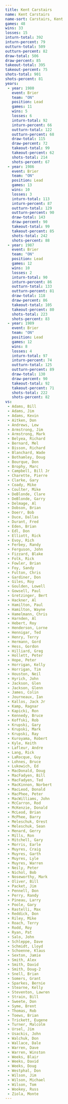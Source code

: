 ```yaml
---
title: Kent Carstairs
name: Kent Carstairs
name-sort: Carstairs, Kent
games: 48
wins: 33
losses: 15
inturn-total: 392
inturn-percent: 79
outturn-total: 509
outturn-percent: 82
draw-total: 506
draw-percent: 85
takeout-total: 395
takeout-percent: 75
shots-total: 901
shots-percent: 81
years:
 - year: 1980
   event: Brier
   team: "ON"
   position: Lead
   games: 11
   wins: 5
   losses: 6
   inturn-total: 92
   inturn-percent: 66
   outturn-total: 122
   outturn-percent: 68
   draw-total: 115
   draw-percent: 72
   takeout-total: 99
   takeout-percent: 62
   shots-total: 214
   shots-percent: 67
 - year: 1986
   event: Brier
   team: "ON"
   position: Lead
   games: 13
   wins: 10
   losses: 3
   inturn-total: 113
   inturn-percent: 87
   outturn-total: 129
   outturn-percent: 90
   draw-total: 143
   draw-percent: 90
   takeout-total: 99
   takeout-percent: 85
   shots-total: 242
   shots-percent: 88
 - year: 1987
   event: Brier
   team: "ON"
   position: Lead
   games: 12
   wins: 10
   losses: 2
   inturn-total: 90
   inturn-percent: 86
   outturn-total: 133
   outturn-percent: 81
   draw-total: 118
   draw-percent: 86
   takeout-total: 105
   takeout-percent: 80
   shots-total: 223
   shots-percent: 83
 - year: 1989
   event: Brier
   team: "ON"
   position: Lead
   games: 12
   wins: 8
   losses: 4
   inturn-total: 97
   inturn-percent: 74
   outturn-total: 125
   outturn-percent: 89
   draw-total: 130
   draw-percent: 90
   takeout-total: 92
   takeout-percent: 71
   shots-total: 222
   shots-percent: 82
vs:
 - Adams, Bill
 - Adams, Jim
 - Adams, Kevin
 - Aitken, Don
 - Andrews, Lew
 - Armstrong, Jim
 - Armstrong, Mark
 - Belyea, Richard
 - Bernard, Mel
 - Bisson, Richard
 - Blanchard, Wade
 - Bothamley, Doug
 - Bourque, Don
 - Brophy, Marc
 - Campbell, Bill Jr
 - Charette, Pierre
 - Clarke, Gary
 - Coady, Mike
 - Coulter, Mike
 - DeBlonde, Clare
 - DeBlonde, Garry
 - Delmage, Al
 - Dobson, Brian
 - Doerr, Bob
 - Duce, Dallas
 - Durant, Fred
 - Eden, Brian
 - Edl, Don
 - Elliott, Rick
 - Evoy, Rich
 - Ferbey, Randy
 - Ferguson, John
 - Fizzard, Blake
 - Folk, Rick
 - Fowler, Brian
 - Foy, Sandy
 - Fulton, Chris
 - Gardiner, Don
 - Giles, Roy
 - Goulden, Lowell
 - Gowsell, Paul
 - Gretzinger, Bert
 - Hackner, Al
 - Hamilton, Paul
 - Hamilton, Wayne
 - Hamelmann, Chris
 - Harnden, Al
 - Hebert, Roy
 - Henderson, Lorne
 - Hennigar, Ted
 - Henry, Terry
 - Hermann, Gord
 - Hess, Gordon
 - Hilliard, Greg
 - Hollett, Peter
 - Hope, Peter
 - Horrigan, Kelly
 - Horrigan, Tim
 - Houston, Neil
 - Hyrich, John
 - Jackson, Glen
 - Jackson, Glenn
 - James, Colin
 - Journeaux, Ian
 - Kallos, Jack Jr
 - Kamp, Ragnar
 - Kapicki, Ron
 - Kennedy, Bruce
 - Koffski, Rob
 - Krupski, Gary
 - Krupski, Mark
 - Krupski, Ray
 - Kuroyama, Robert
 - Kyle, Keith
 - Lafleur, Andre
 - Lang, Rick
 - LaRocque, Guy
 - Lohnes, Bruce
 - Lukowich, Ed
 - MacDonald, Doug
 - MacFadyen, Bill
 - MacFadyen, Ted
 - MacKinnon, Norbert
 - MacLeod, Donald
 - MacPhee, Peter
 - MacWilliams, John
 - McCarron, Rod
 - McKenzie, Donald
 - McLeod, Brian
 - McPhee, Barry
 - Meleschuk, Orest
 - Meleschuk, Sean
 - Menard, Gerry
 - Mills, Ron
 - Mitchell, Gary
 - Morris, Earle
 - Muyres, Craig
 - Muyres, Garth
 - Muyres, Lyle
 - Muyres, Warren
 - Neily, Peter
 - Nichol, Bob
 - Noseworthy, Mark
 - Oliver, Bill
 - Packet, Jim
 - Pennell, Don
 - Perry, Randy
 - Pineau, Larry
 - Poole, Gary
 - Rastelli, Max
 - Reddick, Don
 - Riley, Mike
 - Roach, Terry
 - Rodd, Roy
 - Ryan, Pat
 - Salo, John
 - Schleppe, Dave
 - Schmidt, Lloyd
 - Schoenne, Klaus
 - Sexton, Jamie
 - Smith, Alex
 - Smith, David
 - Smith, Doug-2
 - Snell, Brian
 - Somers, Grant
 - Sparkes, Bernie
 - Stearne, Kelly
 - Steventon, Lawren
 - Strain, Bill
 - Sweete, Don
 - Syme, Brent
 - Thomas, Rob
 - Toews, Brian
 - Trickett, Eugene
 - Turner, Malcolm
 - Ursel, Jim
 - Usackis, John
 - Walchuk, Don
 - Wallace, Dale
 - Warren, Dave
 - Warren, Winston
 - Weeks, Blair
 - Weeks, David
 - Weeks, Doug
 - Westphal, Don
 - Wilson, Jim
 - Wilson, Michael
 - Wilson, Tom
 - Wookey, Russ
 - Ziola, Monte
---
```

